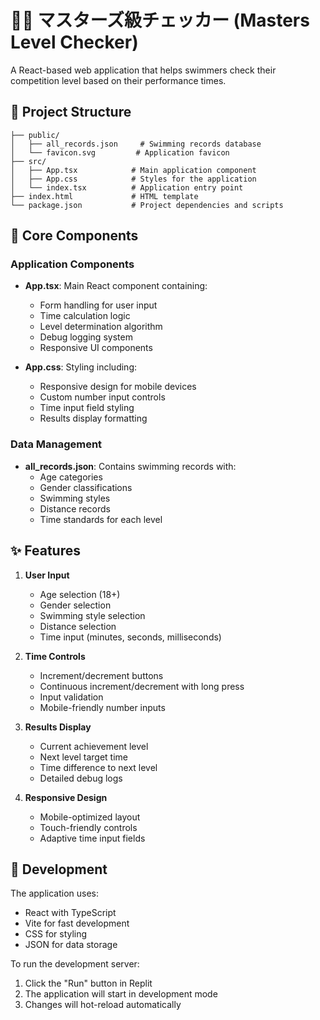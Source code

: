 
# 🏊‍♀️ マスターズ級チェッカー (Masters Level Checker)

A React-based web application that helps swimmers check their competition level based on their performance times.

## 📁 Project Structure

```
├── public/
│   ├── all_records.json     # Swimming records database
│   └── favicon.svg         # Application favicon
├── src/
│   ├── App.tsx            # Main application component
│   ├── App.css            # Styles for the application
│   └── index.tsx          # Application entry point
├── index.html             # HTML template
└── package.json           # Project dependencies and scripts
```

## 🔧 Core Components

### Application Components

- **App.tsx**: Main React component containing:
  - Form handling for user input
  - Time calculation logic
  - Level determination algorithm
  - Debug logging system
  - Responsive UI components

- **App.css**: Styling including:
  - Responsive design for mobile devices
  - Custom number input controls
  - Time input field styling
  - Results display formatting

### Data Management

- **all_records.json**: Contains swimming records with:
  - Age categories
  - Gender classifications
  - Swimming styles
  - Distance records
  - Time standards for each level

## ✨ Features

1. **User Input**
   - Age selection (18+)
   - Gender selection
   - Swimming style selection
   - Distance selection
   - Time input (minutes, seconds, milliseconds)

2. **Time Controls**
   - Increment/decrement buttons
   - Continuous increment/decrement with long press
   - Input validation
   - Mobile-friendly number inputs

3. **Results Display**
   - Current achievement level
   - Next level target time
   - Time difference to next level
   - Detailed debug logs

4. **Responsive Design**
   - Mobile-optimized layout
   - Touch-friendly controls
   - Adaptive time input fields

## 🚀 Development

The application uses:
- React with TypeScript
- Vite for fast development
- CSS for styling
- JSON for data storage

To run the development server:
1. Click the "Run" button in Replit
2. The application will start in development mode
3. Changes will hot-reload automatically
